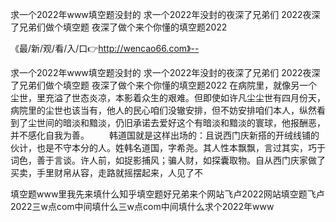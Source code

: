 求一个2022年www填空题没封的
求一个2022年没封的夜深了兄弟们
2022夜深了兄弟们做个填空题
夜深了做个来个你懂的填空题2022


《最/新/观/看/入/口👉http://wencao66.com》--

求一个2022年www填空题没封的
求一个2022年没封的夜深了兄弟们
2022夜深了兄弟们做个填空题
夜深了做个来个你懂的填空题2022
在病院里，就像另一个尘世，里充溢了世态炎凉，本影着众生的艰难。但即使如许凡尘尘世有四月份天，病院里的尘世也该当有，他人的民心咱们没辙安排，但不妨安排咱们本人，纵然看到了尘世间的暗淡和黯淡，仍旧承诺去爱好这个有暗淡和黯淡的寰球，他报酬恶，并不感化自我为善。
　　韩道国就是这样出场的：且说西门庆新搭的开绒线铺的伙计，也是不守本分的人。姓韩名道国，字希尧。其人性本飘飘，言过其实，巧于词色，善于言谈。许人前，如捉影捕风；骗人财，如探囊取物。自从西门庆家做了买卖，手里财帛从容，走路就摇摆起来，人见了不





填空题www里我先来填什么知乎填空题好兄弟来个网站飞卢2022网站填空题飞卢2022三w点com中间填什么三w点com中间填什么求个2022年www
